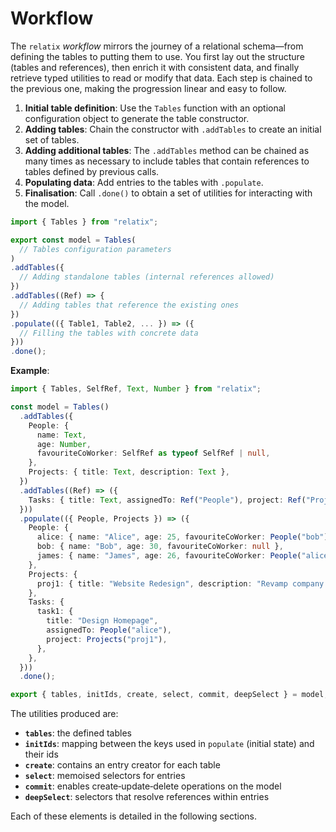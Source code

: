 # Workflow

The `relatix` _workflow_ mirrors the journey of a relational schema—from defining the tables to putting them to use. You first lay out the structure (tables and references), then enrich it with consistent data, and finally retrieve typed utilities to read or modify that data. Each step is chained to the previous one, making the progression linear and easy to follow.

1. **Initial table definition**: Use the `Tables` function with an optional configuration object to generate the table constructor.
2. **Adding tables**: Chain the constructor with `.addTables` to create an initial set of tables.
3. **Adding additional tables**: The `.addTables` method can be chained as many times as necessary to include tables that contain references to tables defined by previous calls.
4. **Populating data**: Add entries to the tables with `.populate`.
5. **Finalisation**: Call `.done()` to obtain a set of utilities for interacting with the model.

```javascript
import { Tables } from "relatix";

export const model = Tables(
  // Tables configuration parameters
)
.addTables({
  // Adding standalone tables (internal references allowed)
})
.addTables((Ref) => {
  // Adding tables that reference the existing ones
})
.populate(({ Table1, Table2, ... }) => ({
  // Filling the tables with concrete data
}))
.done();
```

**Example**:

```typescript
import { Tables, SelfRef, Text, Number } from "relatix";

const model = Tables()
  .addTables({
    People: {
      name: Text,
      age: Number,
      favouriteCoWorker: SelfRef as typeof SelfRef | null,
    },
    Projects: { title: Text, description: Text },
  })
  .addTables((Ref) => ({
    Tasks: { title: Text, assignedTo: Ref("People"), project: Ref("Projects") },
  }))
  .populate(({ People, Projects }) => ({
    People: {
      alice: { name: "Alice", age: 25, favouriteCoWorker: People("bob") },
      bob: { name: "Bob", age: 30, favouriteCoWorker: null },
      james: { name: "James", age: 26, favouriteCoWorker: People("alice") },
    },
    Projects: {
      proj1: { title: "Website Redesign", description: "Revamp company site" },
    },
    Tasks: {
      task1: {
        title: "Design Homepage",
        assignedTo: People("alice"),
        project: Projects("proj1"),
      },
    },
  }))
  .done();

export { tables, initIds, create, select, commit, deepSelect } = model;
```

The utilities produced are:

- **`tables`**: the defined tables
- **`initIds`**: mapping between the keys used in `populate` (initial state) and their ids
- **`create`**: contains an entry creator for each table
- **`select`**: memoised selectors for entries
- **`commit`**: enables create‑update‑delete operations on the model
- **`deepSelect`**: selectors that resolve references within entries

Each of these elements is detailed in the following sections.

